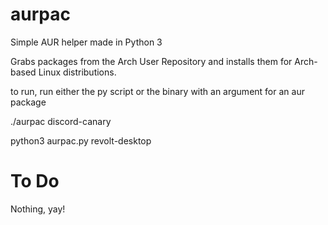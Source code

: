 # aurpac
Simple AUR helper made in Python 3


Grabs packages from the Arch User Repository and installs them for Arch-based Linux distributions.


to run, run either the py script or the binary with an argument for an aur package


./aurpac discord-canary


python3 aurpac.py revolt-desktop


# To Do

Nothing, yay!
